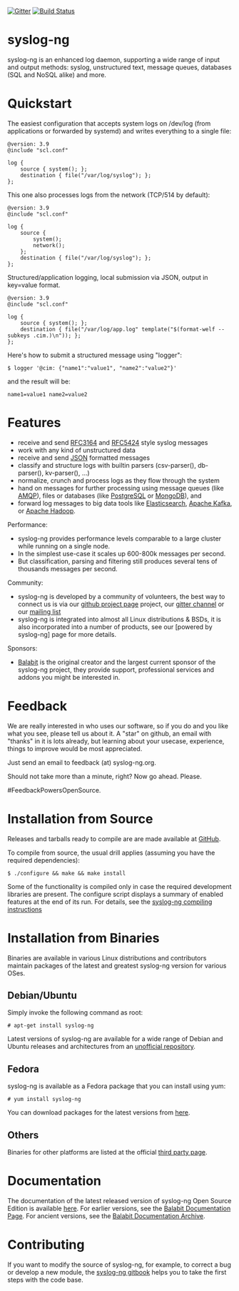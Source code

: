 [![Gitter](https://badges.gitter.im/Join%20Chat.svg)](https://gitter.im/balabit/syslog-ng?utm_source=badge&utm_medium=badge&utm_campaign=pr-badge&utm_content=body_badge)
[![Build Status](https://travis-ci.org/balabit/syslog-ng.svg?branch=master)](https://travis-ci.org/balabit/syslog-ng)

syslog-ng
=========

syslog-ng is an enhanced log daemon, supporting a wide range of input
and output methods: syslog, unstructured text, message queues,
databases (SQL and NoSQL alike) and more.

Quickstart
==========

The easiest configuration that accepts system logs on /dev/log (from
applications or forwarded by systemd) and writes everything to a single
file:

```
@version: 3.9
@include "scl.conf"

log {
	source { system(); };
	destination { file("/var/log/syslog"); };
};
```

This one also processes logs from the network (TCP/514 by default):

```
@version: 3.9
@include "scl.conf"

log {
	source {
		system();
		network();
	};
	destination { file("/var/log/syslog"); };
};
```
Structured/application logging, local submission via JSON, output in key=value format.

```
@version: 3.9
@include "scl.conf"

log {
	source { system(); };
	destination { file("/var/log/app.log" template("$(format-welf --subkeys .cim.)\n")); };
};
```

Here's how to submit a structured message using "logger":

```
$ logger '@cim: {"name1":"value1", "name2":"value2"}'
```

and the result will be:

```
name1=value1 name2=value2
```


Features
========
  * receive and send [RFC3164](https://tools.ietf.org/html/rfc3164)
    and [RFC5424](https://tools.ietf.org/html/rfc5424) style syslog
    messages
  * work with any kind of unstructured data
  * receive and send [JSON](http://json.org/) formatted messages
  * classify and structure logs with builtin parsers (csv-parser(),
    db-parser(), kv-parser(), ...)
  * normalize, crunch and process logs as they flow through the system
  * hand on messages for further processing using message queues (like
    [AMQP](http://www.amqp.org/)), files or databases (like
    [PostgreSQL](http://www.postgresql.org/) or
    [MongoDB](http://www.mongodb.org/)), and
  * forward log messages to big data tools like [Elasticsearch](https://www.elastic.co/),
    [Apache Kafka](http://kafka.apache.org/), or
    [Apache Hadoop](http://hadoop.apache.org/).

Performance:
  * syslog-ng provides performance levels comparable to a large
    cluster while running on a single node.
  * In the simplest use-case it scales up 600-800k messages per
    second.
  * But classification, parsing and filtering still produces several
    tens of thousands messages per second.

Community:
  * syslog-ng is developed by a community of volunteers, the best way to
    connect us is via our [github project page](http://github.com/balabit/syslog-ng)
    project, our [gitter channel](https://gitter.im/balabit/syslog-ng) or
    our [mailing list](https://lists.balabit.hu/mailman/listinfo/syslog-ng)
  * syslog-ng is integrated into almost all Linux distributions & BSDs, it
    is also incorporated into a number of products, see our [powered by
    syslog-ng] page for more details.

Sponsors:
  * [Balabit](http://www.balabit.com/) is the original creator and the
    largest current sponsor of the syslog-ng project, they provide support,
    professional services and addons you might be interested in.

Feedback
========

We are really interested in who uses our software, so if you do and you like
what you see, please tell us about it.  A "star" on github, an email
with "thanks" in it is lots already, but learning about your usecase,
experience, things to improve would be most appreciated.

Just send an email to feedback (at) syslog-ng.org.

Should not take more than a minute, right?  Now go ahead. Please.

#FeedbackPowersOpenSource.

Installation from Source
========================

Releases and tarballs ready to compile are are made available at [GitHub][github-repo].

 [github-repo]: https://github.com/balabit/syslog-ng/releases

To compile from source, the usual drill applies (assuming you have
the required dependencies):

    $ ./configure && make && make install

Some of the functionality is compiled only in case the required
development libraries are present. The configure script displays a
summary of enabled features at the end of its run.
For details, see the [syslog-ng compiling instructions](https://www.balabit.com/sites/default/files/documents/syslog-ng-ose-latest-guides/en/syslog-ng-ose-guide-admin/html/compiling-syslog-ng.html)


Installation from Binaries
==========================

Binaries are available in various Linux distributions and contributors
maintain packages of the latest and greatest syslog-ng version for
various OSes.

Debian/Ubuntu
-------------

Simply invoke the following command as root:

    # apt-get install syslog-ng

Latest versions of syslog-ng are available for a wide range of Debian
and Ubuntu releases and architectures from an
[unofficial repository](https://build.opensuse.org/project/show/home:laszlo_budai:syslog-ng).

 [madhouse-repo]: http://asylum.madhouse-project.org/projects/debian/

Fedora
------

syslog-ng is available as a Fedora package that you can install using
yum:

    # yum install syslog-ng

You can download packages for the latest versions from [here](https://copr.fedoraproject.org/coprs/czanik/).

Others
------

Binaries for other platforms are listed at the
official [third party page][3rd-party].

 [3rd-party]: https://syslog-ng.org/3rd-party-binaries/

Documentation
============

The documentation of the latest released version of syslog-ng Open Source Edition is available [here](https://www.balabit.com/sites/default/files/documents/syslog-ng-ose-latest-guides/en/syslog-ng-ose-guide-admin/html/index.html). For earlier versions, see the [Balabit Documentation Page](https://www.balabit.com/support/documentation). For ancient versions, see the [Balabit Documentation Archive](https://my.balabit.com/downloads/archived_documents).

Contributing
===========

If you want to modify the source of syslog-ng, for example, to correct a bug or develop a new module, the [syslog-ng gitbook](https://syslog-ng.gitbooks.io/getting-started/content/) helps you to take the first steps with the code base.
